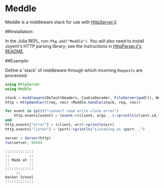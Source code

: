 Meddle
======

Meddle is a middleware stack for use with [HttpServer.jl](https://github.com/hackerschool/HttpServer.jl).

##Installation:

In the Julia REPL, run: `Pkg.add("Meddle")`.
You will also need to install Joyent's HTTP parsing library;
see the instructions in [HttpParser.jl's README](https://github.com/hackerschool/HttpParser.jl).

##Example:

Define a 'stack' of middleware through which incoming `Requests` are processed:

~~~~.jl
using HttpServer
using Meddle

stack = middleware(DefaultHeaders, CookieDecoder, FileServer(pwd()), NotFound)
http = HttpHandler((req, res)->Meddle.handle(stack, req, res))

for event in split("connect read write close error")
    http.events[event] = (event->(client, args...)->println(client.id,": $event"))(event)
end
http.events["error"] = (client, err)->println(err)
http.events["listen"] = (port)->println("Listening on $port...")

server = Server(http)
run(server, 8000)
~~~~


~~~~
:::::::::::::
::         ::
:: Made at ::
::         ::
:::::::::::::
     ::
Hacker School
:::::::::::::
~~~~

